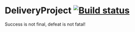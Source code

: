 # DeliveryProject [![Build status](https://ci.appveyor.com/api/projects/status/la8av6deyutaissf?svg=true)](https://ci.appveyor.com/project/MECCNR/deliveryproject)

Success is not final, defeat is not fatal!
